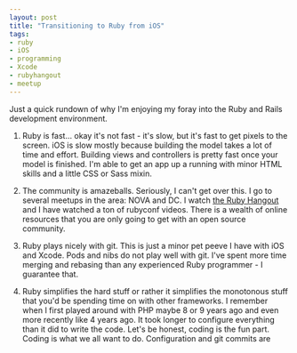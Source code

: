 ```yaml
---
layout: post
title: "Transitioning to Ruby from iOS"
tags:
- ruby
- iOS
- programming
- Xcode
- rubyhangout
- meetup
---
```


Just a quick rundown of why I'm enjoying my foray into the Ruby and Rails development environment.

1.  Ruby is fast... okay it's not fast - it's slow, but it's fast to get pixels to the screen. iOS is slow mostly because building the model takes a lot of time and effort. Building views and controllers is pretty fast once your model is finished. I'm able to get an app up a running with minor HTML skills and a little CSS or Sass mixin.
 
2.  The community is amazeballs. Seriously, I can't get over this. I go to several meetups in the area: NOVA and DC. I watch [the Ruby Hangout](www.therubyhangout.com) and I have watched a ton of rubyconf videos. There is a wealth of online resources that you are only going to get with an open source community.
 
3.  Ruby plays nicely with git. This is just a minor pet peeve I have with iOS and Xcode. Pods and nibs do not play well with git. I've spent more time merging and rebasing than any experienced Ruby programmer - I guarantee that.
 
4.  Ruby simplifies the hard stuff or rather it simplifies the monotonous stuff that you'd be spending time on with other frameworks. I remember when I first played around with PHP maybe 8 or 9 years ago and even more recently like 4 years ago. It took longer to configure everything than it did to write the code. Let's be honest, coding is the fun part. Coding is what we all want to do. Configuration and git commits are
 
 